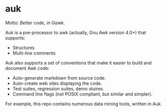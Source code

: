 auk
===

Motto: *Better code, in Gawk*.

Auk is a pre-processor to awk (actually, Gnu Awk version 4.0+) that supports:

+ Structures
+ Multi-line comments

Auk also supports a set of conventions that make it easier to build and document Awk code:

+ Auto-generate markdown from source code.
+ Auto-create web sites displaying the code.
+ Test suites, regression suites, demo stuires.
+ Command line flags (not POSIX compliant, but similar and simpler).

For example, this repo contains numerous data mining tools, written in Auk.
